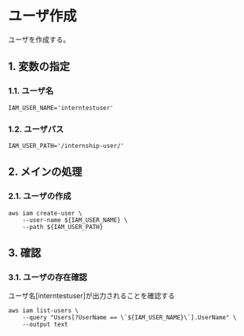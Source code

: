 <!-- omit in toc -->
# ユーザ作成

ユーザを作成する。

## 1. 変数の指定

### 1.1. ユーザ名

    IAM_USER_NAME='interntestuser'

### 1.2. ユーザパス

    IAM_USER_PATH='/internship-user/'

## 2. メインの処理

### 2.1. ユーザの作成

    aws iam create-user \
        --user-name ${IAM_USER_NAME} \
        --path ${IAM_USER_PATH}

## 3. 確認

### 3.1. ユーザの存在確認

ユーザ名[interntestuser]が出力されることを確認する

    aws iam list-users \
        --query "Users[?UserName == \`${IAM_USER_NAME}\`].UserName" \
        --output text
